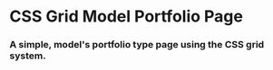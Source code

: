 # CSS Grid Model Portfolio Page

### A simple, model's portfolio type page using the CSS grid system. 